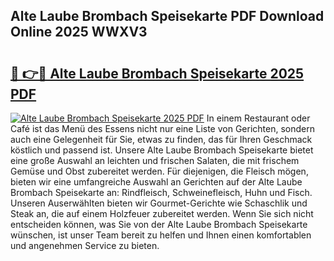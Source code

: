 ## Alte Laube Brombach Speisekarte PDF Download Online 2025 WWXV3

# <h2><a href="http://gc5s6aa.nevu.top/?p=Alte+Laube+Brombach+Speisekarte">🔗 👉🔴 Alte Laube Brombach Speisekarte 2025 PDF</a></h2>

[![Alte Laube Brombach Speisekarte 2025 PDF](https://i.imgur.com/dBaPXMq.png)](http://gc5s6aa.nevu.top/?p=Alte+Laube+Brombach+Speisekarte)
In einem Restaurant oder Café ist das Menü des Essens nicht nur eine Liste von Gerichten, sondern auch eine Gelegenheit für Sie, etwas zu finden, das für Ihren Geschmack köstlich und passend ist. Unsere Alte Laube Brombach Speisekarte bietet eine große Auswahl an leichten und frischen Salaten, die mit frischem Gemüse und Obst zubereitet werden. Für diejenigen, die Fleisch mögen, bieten wir eine umfangreiche Auswahl an Gerichten auf der Alte Laube Brombach Speisekarte an: Rindfleisch, Schweinefleisch, Huhn und Fisch. Unseren Auserwählten bieten wir Gourmet-Gerichte wie Schaschlik und Steak an, die auf einem Holzfeuer zubereitet werden. Wenn Sie sich nicht entscheiden können, was Sie von der Alte Laube Brombach Speisekarte wünschen, ist unser Team bereit zu helfen und Ihnen einen komfortablen und angenehmen Service zu bieten.
